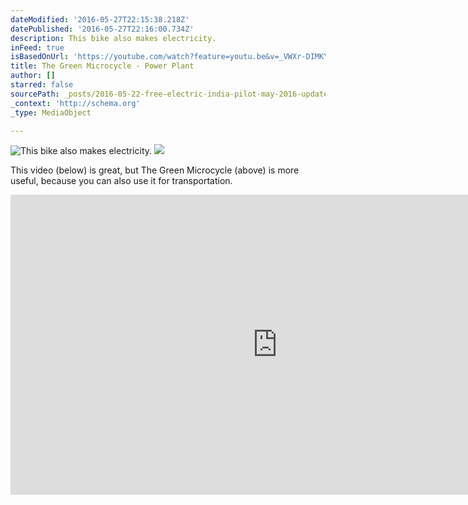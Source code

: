 ```yaml
---
dateModified: '2016-05-27T22:15:38.218Z'
datePublished: '2016-05-27T22:16:00.734Z'
description: This bike also makes electricity.
inFeed: true
isBasedOnUrl: 'https://youtube.com/watch?feature=youtu.be&v=_VWXr-DIMKY'
title: The Green Microcycle - Power Plant
author: []
starred: false
sourcePath: _posts/2016-05-22-free-electric-india-pilot-may-2016-update-230.md
_context: 'http://schema.org'
_type: MediaObject

---
```

![This bike also makes electricity.](https://the-grid-user-content.s3-us-west-2.amazonaws.com/c0b3fa0d-f57b-40c4-a273-9ab0b82dfbdb.jpg)
![](https://the-grid-user-content.s3-us-west-2.amazonaws.com/8d157b5b-ee75-4ed1-ad45-f3d089e4092b.jpg)

This video (below) is great, but The Green Microcycle (above) is more useful, because you can also use it for transportation.

<iframe src="https://cdn.embedly.com/widgets/media.html?src=https://www.youtube.com/embed/_VWXr-DIMKY?feature=oembed&amp;url=http://www.youtube.com/watch?v=_VWXr-DIMKY&amp;image=https://i.ytimg.com/vi/_VWXr-DIMKY/hqdefault.jpg&amp;key=b7d04c9b404c499eba89ee7072e1c4f7&amp;type=text/html&amp;schema=youtube" width="854" height="480" scrolling="no" frameborder="0" allowfullscreen="" style=""></iframe>